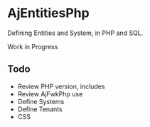 # AjEntitiesPhp

Defining Entities and System, in PHP and SQL. 

Work in Progress

## Todo

- Review PHP version, includes
- Review AjFwkPhp use
- Define Systems
- Define Tenants
- CSS




